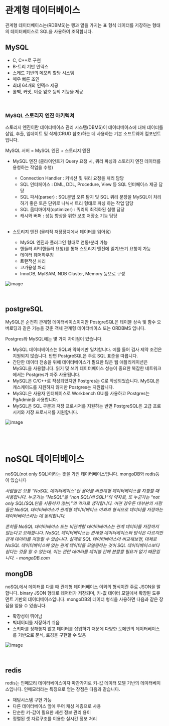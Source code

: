 # 관계형 데이터베이스
관계형 데이터베이스는(RDBMS)는 행과 열을 가지는 표 형식 데이터를 저장하는 형태의 데이터베이스로 SQL을 사용하여 조작합니다. 
## MySQL
- C, C++로 구현
- B-트리 기반 인덱스
- 스레드 기반의 메모리 할당 시스템
- 매우 빠른 조인
- 최대 64개의 인덱스 제공
- 롤백, 커밋, 이중 암호 등의 기능을 제공

<br>

### MySQL 스토리지 엔진 아키텍쳐
스토리지 엔진이란 데이터베이스 관리 시스템(DBMS)이 데이터베이스에 대해 데이터를 삽입, 추출, 업데이트 및 삭제(CRUD 참조)하는 데 사용하는 기본 소프트웨어 컴포넌트입니다.

MySQL 서버 = MySQL 엔진 + 스토리지 엔진

- MySQL 엔진 (클라이언트가 Query 요청 시, 쿼리 파싱과 스토리지 엔진 데이터를 용청하는 작업을 수행)
    - Connection Handler : 커넥션 및 쿼리 요청을 처리 담당
    - SQL 인터페이스 : DML, DDL, Procedure, View 등 SQL 인터페이스 제공 담당
    - SQL 파서(parser) : SQL문법 오류 탐지 및 SQL 쿼리 문장을 MySQL이 처리하기 좋은 토큰 단위로 나눠서 트리 형태로 파싱 하는 작업 담당
    - SQL 옵티마이저(optimizer) : 쿼리의 최적화된 실행 담당
    - 캐시와 버퍼 : 성능 향상을 위한 보조 저장소 기능 담당

    <br>

- 스토리지 엔진 (물리적 저장장치에서 데이터를 읽어옴)
    - MySQL 엔진과 플러그인 형태로 연동/분리 가능
    - 핸들러 API(핸들러 요청)를 통해 스토리지 엔진에 읽기/쓰기 요청이 가능
    - 테이터 웨어하우징
    - 트랜잭션 처리
    - 고가용성 처리
    - InnoDB, MyISAM, NDB Cluster, Memory 등으로 구성

![image](https://nomadlee.com/wp-content/uploads/2021/01/mysql_logical_arch1.png)

<br>

## postgreSQL
MySQL은 순전히 관계형 데이터베이스이지만 PostgreSQL은 테이블 상속 및 함수 오버로딩과 같은 기능을 갖춘 객체 관계형 데이터베이스 또는 ORDBMS 입니다. 

Postgres와 MySQL에는 몇 가지 차이점이 있습니다.

- MySQL 데이터베이스는 SQL과 약하게만 일치합니다. 예를 들어 검사 제약 조건은 지원되지 않습니다. 반면 PostgreSQL은 주로 SQL 표준을 따릅니다. 
- 간단한 데이터 전송을 위해 데이터베이스가 필요한 많은 웹 애플리케이션은 MySQL을 사용합니다. 읽기 및 쓰기 데이터베이스 성능이 중요한 복잡한 네트워크에서는 Postgres가 자주 사용됩니다.
- MySQL은 C/C++로 작성되었지만 Postgres는 C로 작성되었습니다. MySQL은 캐스케이드를 지원하지 않지만 Postgres는 지원합니다. 
- MySQL은 사용자 인터페이스로 Workbench GUI를 사용하고 Postgres는 PgAdmin을 사용합니다. 
- MySQL은 SQL 구문과 저장 프로시저를 지원하는 반면 PostgreSQL은 고급 프로시저와 저장 프로시저를 지원합니다.

![image](https://blog.kakaocdn.net/dn/0uSWM/btrgbmanX8u/Wrvd4vkok9BfsoIoOqUfbk/img.png)

<br>
<br>

# noSQL 데이터베이스

noSQL(not only SQL)이라는 뜻을 가진 데이터베이스입니다. mongoDB와 redis등이 있습니다

*사람들은 보통 “NoSQL 데이터베이스”란 용어를 비관계형 데이터베이스를 지칭할 때 사용합니다. 누군가는 “NoSQL”을 “non SQL(비 SQL)“의 약자로, 또 누군가는 “not only SQL(SQL만을 사용하지 않는)”의 약자로 생각합니다. 어떤 경우든 대부분의 사람들은 NoSQL 데이터베이스가 관계형 데이터베이스 이외의 형식으로 데이터를 저장하는 데이터베이스라는 데 동의합니다.* 


*흔히들 NoSQL 데이터베이스 또는 비관계형 데이터베이스는 관계 데이터를 저장하지 않는다고 오해합니다. NoSQL 데이터베이스는 관계형 데이터베이스와 방식은 다르지만 관계 데이터를 저장할 수 있습니다. 실제로 SQL 데이터베이스아 비교해보면, 대체로 NoSQL 데이터베이스에 있는 관계 데이터를 모델링하는 것이 SQL 데이터베이스보다 쉽다는 것을 알 수 있는데, 이는 관련 데이터를 테이블 간에 분할할 필요가 없기 때문입니다. - mongoDB.com*

## mongDB
noSQL에서 데이터를 다룰 때 관계형 데이터베이스 이외의 형식이란 주로 JSON을 말합니다. binary JSON 형태로 데어터가 저장되며, 키-값 데이터 모델에서 확장된 도큐먼트 기반의 데이터베이스입니다. mongoDB의 데이터 형식을 사용하면 다음과 같은 장점을 얻을 수 있습니다.
- 확장성이 뛰어남
- 빅데이터를 저장하기 쉬움
- 스키마를 정해놓지 않고 데이터를 삽입하기 때문에 다양한 도메인의 데이터베이스를 기반으로 분석, 로깅을 구현할 수 있음

![image](https://image.toast.com/aaaadh/real/2021/techblog/6%286%29.png)

<br>

## redis
redis는 인메모리 데이터베이스이자 마찬가지로 키-값 데이터 모델 기반의 데이터베이스입니다. 인메모리라는 특징으로 얻는 장점은 다음과 같습니다.
- 채팅시스템 구현 가능
- 다른 데이터베이스 앞에 두어 캐싱 계층으로 사용
- 단순한 키-값이 필요한 세션 정보 관리 용이
- 정렬된 셋 자료구조를 이용한 실시간 정보 처리


